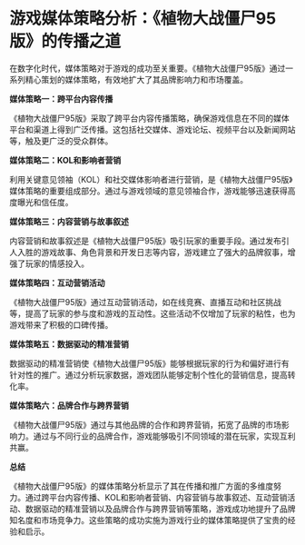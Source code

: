 # 游戏媒体策略分析：《植物大战僵尸95版》的传播之道

在数字化时代，媒体策略对于游戏的成功至关重要。《植物大战僵尸95版》通过一系列精心策划的媒体策略，有效地扩大了其品牌影响力和市场覆盖。

**媒体策略一：跨平台内容传播**

《植物大战僵尸95版》采取了跨平台内容传播策略，确保游戏信息在不同的媒体平台和渠道上得到广泛传播。这包括社交媒体、游戏论坛、视频平台以及新闻网站等，触及更广泛的受众群体。

**媒体策略二：KOL和影响者营销**

利用关键意见领袖（KOL）和社交媒体影响者进行营销，是《植物大战僵尸95版》媒体策略的重要组成部分。通过与游戏领域的意见领袖合作，游戏能够迅速获得高度曝光和信任度。

**媒体策略三：内容营销与故事叙述**

内容营销和故事叙述是《植物大战僵尸95版》吸引玩家的重要手段。通过发布引人入胜的游戏故事、角色背景和开发日志等内容，游戏建立了强大的品牌叙事，增强了玩家的情感投入。

**媒体策略四：互动营销活动**

《植物大战僵尸95版》通过互动营销活动，如在线竞赛、直播互动和社区挑战等，提高了玩家的参与度和游戏的互动性。这些活动不仅增加了玩家的粘性，也为游戏带来了积极的口碑传播。

**媒体策略五：数据驱动的精准营销**

数据驱动的精准营销使《植物大战僵尸95版》能够根据玩家的行为和偏好进行有针对性的推广。通过分析玩家数据，游戏团队能够定制个性化的营销信息，提高转化率。

**媒体策略六：品牌合作与跨界营销**

《植物大战僵尸95版》通过与其他品牌的合作和跨界营销，拓宽了品牌的市场影响力。通过与不同行业的品牌合作，游戏能够吸引不同领域的潜在玩家，实现互利共赢。

**总结**

《植物大战僵尸95版》的媒体策略分析显示了其在传播和推广方面的多维度努力。通过跨平台内容传播、KOL和影响者营销、内容营销与故事叙述、互动营销活动、数据驱动的精准营销以及品牌合作与跨界营销等策略，游戏成功地提升了品牌知名度和市场竞争力。这些策略的成功实施为游戏行业的媒体策略提供了宝贵的经验和启示。